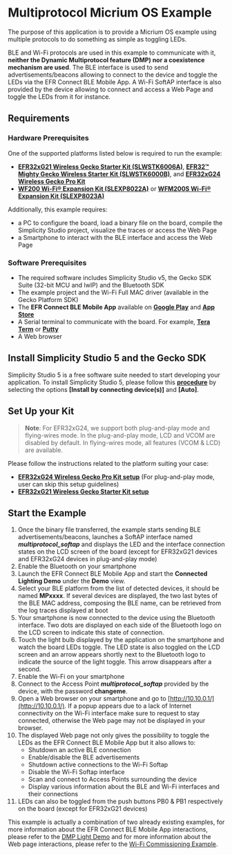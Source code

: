 # Multiprotocol Micrium OS Example

The purpose of this application is to provide a Micrium OS example using multiple protocols to do something as simple as toggling LEDs.

BLE and Wi-Fi protocols are used in this example to communicate with it, **neither the Dynamic Multiprotocol feature (DMP) nor a coexistence mechanism are used**.
The BLE interface is used to send advertisements/beacons allowing to connect to the device and toggle the LEDs via the EFR Connect BLE Mobile App.
A Wi-Fi SoftAP interface is also provided by the device allowing to connect and access a Web Page and toggle the LEDs from it for instance.

## Requirements

### Hardware Prerequisites

One of the supported platforms listed below is required to run the example:

* [**EFR32xG21 Wireless Gecko Starter Kit (SLWSTK6006A)**](https://www.silabs.com/products/development-tools/wireless/efr32xg21-wireless-starter-kit),
  [**EFR32™ Mighty Gecko Wireless Starter Kit (SLWSTK6000B)**](https://www.silabs.com/products/development-tools/wireless/mesh-networking/mighty-gecko-starter-kit), and [**EFR32xG24 Wireless Gecko Pro Kit**](https://www.silabs.com/development-tools/wireless/efr32xg24-pro-kit-20-dbm)
* [**WF200 Wi-Fi® Expansion Kit (SLEXP8022A)**](https://www.silabs.com/products/development-tools/wireless/wi-fi/wf200-expansion-kit) or
  [**WFM200S Wi-Fi® Expansion Kit (SLEXP8023A)**](https://www.silabs.com/products/development-tools/wireless/wi-fi/wfm200-expansion-kit)

Additionally, this example requires:

* a PC to configure the board, load a binary file on the board, compile the Simplicity Studio project, visualize the traces or access the Web Page
* a Smartphone to interact with the BLE interface and access the Web Page

### Software Prerequisites

* The required software includes Simplicity Studio v5, the Gecko SDK Suite (32-bit MCU and lwIP) and the Bluetooth SDK
* The example project and the Wi-Fi Full MAC driver (available in the Gecko Platform SDK)
* The **EFR Connect BLE Mobile App** available on [**Google Play**](https://play.google.com/store/apps/details?id=com.siliconlabs.bledemo&hl=en&gl=US) and [**App Store**](https://apps.apple.com/us/app/efr-connect-ble-mobile-app/id1030932759)
* A Serial terminal to communicate with the board. For example, [**Tera Term**](https://osdn.net/projects/ttssh2/releases/) or [**Putty**](https://www.putty.org/)
* A Web browser 

## Install Simplicity Studio 5 and the Gecko SDK

Simplicity Studio 5 is a free software suite needed to start developing your application. To install Simplicity Studio 5, please follow this [**procedure**](https://docs.silabs.com/simplicity-studio-5-users-guide/latest/ss-5-users-guide-getting-started/install-ss-5-and-software) by selecting the options **[Install by connecting device(s)]** and **[Auto]**.

## Set Up your Kit
> **Note**: For EFR32xG24, we support both plug-and-play mode and flying-wires mode. In the plug-and-play mode, LCD and VCOM are disabled by default. In flying-wires mode, all features (VCOM & LCD) are available.

Please follow the instructions related to the platform suiting your case:
* [**EFR32xG24 Wireless Gecko Pro Kit setup**](resources/efr32xg24-wfx-setup.md) (For plug-and-play mode, user can skip this setup guidelines)
* [**EFR32xG21 Wireless Gecko Starter Kit setup**]()

## Start the Example

1. Once the binary file transferred, the example starts sending BLE advertisements/beacons, launches a SoftAP interface named _**multiprotocol_softap**_
and displays the LED and the interface connection states on the LCD screen of the board (except for EFR32xG21 devices and EFR32xG24 devices in plug-and-play mode)
2. Enable the Bluetooth on your smartphone
3. Launch the EFR Connect BLE Mobile App and start the **Connected Lighting Demo** under the **Demo** view.
4. Select your BLE platform from the list of detected devices, it should be named **MPxxxx**.
If several devices are displayed, the two last bytes of the BLE MAC address, composing the BLE name, can be retrieved from the log traces displayed at boot
5. Your smartphone is now connected to the device using the Bluetooth interface.
Two dots are displayed on each side of the Bluetooth logo on the LCD screen to indicate this state of connection.
6. Touch the light bulb displayed by the application on the smartphone and watch the board LEDs toggle.
The LED state is also toggled on the LCD screen and an arrow appears shortly next to the Bluetooth logo to indicate the source of the light toggle. This arrow disappears after a second.
7. Enable the Wi-Fi on your smartphone
8. Connect to the Access Point _**multiprotocol_softap**_ provided by the device, with the password **changeme**.
9. Open a Web browser on your smartphone and go to [http://10.10.0.1/](http://10.10.0.1/). If a popup appears due to a lack of Internet connectivity on the Wi-Fi interface
make sure to request to stay connected, otherwise the Web page may not be displayed in your browser. 
1.  The displayed Web page not only gives the possibility to toggle the LEDs as the EFR Connect BLE Mobile App but it also allows to:
    * Shutdown an active BLE connection
    * Enable/disable the BLE advertisements
    * Shutdown active connections to the Wi-Fi Softap
    * Disable the Wi-Fi Softap interface
    * Scan and connect to Access Points surrounding the device
    * Display various information about the BLE and Wi-Fi interfaces and their connections
2.  LEDs can also be toggled from the push buttons PB0 & PB1 respectively on the board (except for EFR32xG21 devices)

This example is actually a combination of two already existing examples, for more information about the EFR Connect BLE Mobile App interactions, please refer to the [DMP Light Demo](https://docs.silabs.com/bluetooth/3.2/miscellaneous/mobile/efr-connect-mobile-app) and for more information about the Web page interactions, please refer to the [Wi-Fi Commissioning Example](https://docs.silabs.com/wifi/wf200/content-source/getting-started/silabs/ssv5/wgm160p/wifi-commissioning-micriumos/interacting-with-the-example).
